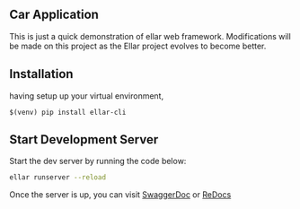 ## Car Application

This is just a quick demonstration of ellar web framework. Modifications will be made on this project as the Ellar project 
evolves to become better.

## Installation
having setup up your virtual environment,
```shell
$(venv) pip install ellar-cli
```

## Start Development Server
Start the dev server by running the code below:

```bash
ellar runserver --reload
```

Once the server is up, you can visit [SwaggerDoc](http://localhost:8000/docs#) or [ReDocs](http://localhost:8000/redoc#)
